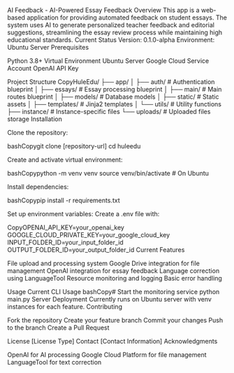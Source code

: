 AI Feedback - AI-Powered Essay Feedback
Overview
This app is a web-based application for providing automated feedback on student essays. The system uses AI to generate personalized teacher feedback and editorial suggestions, streamlining the essay review process while maintaining high educational standards.
Current Status
Version: 0.1.0-alpha
Environment: Ubuntu Server
Prerequisites

Python 3.8+
Virtual Environment
Ubuntu Server
Google Cloud Service Account
OpenAI API Key

Project Structure
CopyHuleEdu/
├── app/
│   ├── auth/          # Authentication blueprint
│   ├── essays/        # Essay processing blueprint
│   ├── main/          # Main routes blueprint
│   ├── models/        # Database models
│   ├── static/        # Static assets
│   ├── templates/     # Jinja2 templates
│   └── utils/         # Utility functions
├── instance/          # Instance-specific files
└── uploads/          # Uploaded files storage
Installation

Clone the repository:

bashCopygit clone [repository-url]
cd huleedu

Create and activate virtual environment:

bashCopypython -m venv venv
source venv/bin/activate  # On Ubuntu

Install dependencies:

bashCopypip install -r requirements.txt

Set up environment variables:
Create a .env file with:

CopyOPENAI_API_KEY=your_openai_key
GOOGLE_CLOUD_PRIVATE_KEY=your_google_cloud_key
INPUT_FOLDER_ID=your_input_folder_id
OUTPUT_FOLDER_ID=your_output_folder_id
Current Features

File upload and processing system
Google Drive integration for file management
OpenAI integration for essay feedback
Language correction using LanguageTool
Resource monitoring and logging
Basic error handling

Usage
Current CLI Usage
bashCopy# Start the monitoring service
python main.py
Server Deployment
Currently runs on Ubuntu server with venv instances for each feature.
Contributing

Fork the repository
Create your feature branch
Commit your changes
Push to the branch
Create a Pull Request

License
[License Type]
Contact
[Contact Information]
Acknowledgments

OpenAI for AI processing
Google Cloud Platform for file management
LanguageTool for text correction
